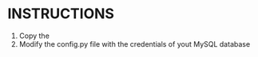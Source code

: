 INSTRUCTIONS
=============

1. Copy the  
2. Modify the config.py file with the credentials of yout MySQL database

